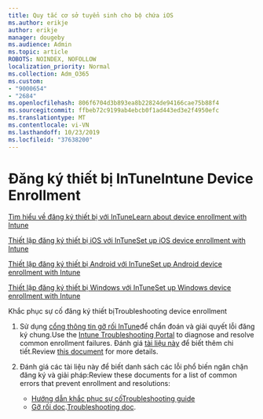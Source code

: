 ```yaml
---
title: Quy tắc cơ sở tuyển sinh cho bộ chứa iOS
ms.author: erikje
author: erikje
manager: dougeby
ms.audience: Admin
ms.topic: article
ROBOTS: NOINDEX, NOFOLLOW
localization_priority: Normal
ms.collection: Adm_O365
ms.custom:
- "9000654"
- "2684"
ms.openlocfilehash: 806f6704d3b893ea8b22824de94166cae75b88f4
ms.sourcegitcommit: ffbeb72c9199ab4ebcb0f1ad443ed3e2f4950efc
ms.translationtype: MT
ms.contentlocale: vi-VN
ms.lasthandoff: 10/23/2019
ms.locfileid: "37638200"
---
```

# <a name="intune-device-enrollment"></a><span data-ttu-id="1e5de-102">Đăng ký thiết bị InTune</span><span class="sxs-lookup"><span data-stu-id="1e5de-102">Intune Device Enrollment</span></span>

[<span data-ttu-id="1e5de-103">Tìm hiểu về đăng ký thiết bị với InTune</span><span class="sxs-lookup"><span data-stu-id="1e5de-103">Learn about device enrollment with Intune</span></span>](https://docs.microsoft.com/intune/enrollment/device-enrollment)

[<span data-ttu-id="1e5de-104">Thiết lập đăng ký thiết bị iOS với InTune</span><span class="sxs-lookup"><span data-stu-id="1e5de-104">Set up iOS device enrollment with Intune</span></span>](https://docs.microsoft.com/intune/enrollment/ios-enroll)

[<span data-ttu-id="1e5de-105">Thiết lập đăng ký thiết bị Android với InTune</span><span class="sxs-lookup"><span data-stu-id="1e5de-105">Set up Android device enrollment with Intune</span></span>](https://docs.microsoft.com/intune/android-enroll)

[<span data-ttu-id="1e5de-106">Thiết lập đăng ký thiết bị Windows với InTune</span><span class="sxs-lookup"><span data-stu-id="1e5de-106">Set up Windows device enrollment with Intune</span></span>](https://docs.microsoft.com/intune/windows-enroll)

<span data-ttu-id="1e5de-107">Khắc phục sự cố đăng ký thiết bị</span><span class="sxs-lookup"><span data-stu-id="1e5de-107">Troubleshooting device enrollment</span></span>

1. <span data-ttu-id="1e5de-108">Sử dụng [cổng thông tin gỡ rối InTune](https://devicemanagement.microsoft.com/#blade/Microsoft_Intune_DeviceSettings/TroubleshootBlade)để chẩn đoán và giải quyết lỗi đăng ký chung.</span><span class="sxs-lookup"><span data-stu-id="1e5de-108">Use the [Intune Troubleshooting Portal](https://devicemanagement.microsoft.com/#blade/Microsoft_Intune_DeviceSettings/TroubleshootBlade) to diagnose and resolve common enrollment failures.</span></span> <span data-ttu-id="1e5de-109">Đánh giá [tài liệu này](https://docs.microsoft.com/intune/help-desk-operators) để biết thêm chi tiết.</span><span class="sxs-lookup"><span data-stu-id="1e5de-109">Review [this document](https://docs.microsoft.com/intune/help-desk-operators) for more details.</span></span>

2. <span data-ttu-id="1e5de-110">Đánh giá các tài liệu này để biết danh sách các lỗi phổ biến ngăn chặn đăng ký và giải pháp:</span><span class="sxs-lookup"><span data-stu-id="1e5de-110">Review these documents for a list of common errors that prevent enrollment and resolutions:</span></span>
    - [<span data-ttu-id="1e5de-111">Hướng dẫn khắc phục sự cố</span><span class="sxs-lookup"><span data-stu-id="1e5de-111">Troubleshooting guide</span></span>](https://support.microsoft.com/help/4469913/troubleshooting-windows-device-enrollment-problems-in-microsoft-intune)
    - <span data-ttu-id="1e5de-112">[Gỡ rối doc](https://docs.microsoft.com/intune/troubleshoot-device-enrollment-in-intune).</span><span class="sxs-lookup"><span data-stu-id="1e5de-112">[Troubleshooting doc](https://docs.microsoft.com/intune/troubleshoot-device-enrollment-in-intune).</span></span>
